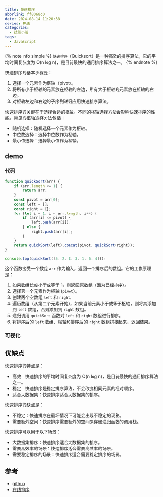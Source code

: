 ```yaml
---
title: 快速排序
abbrlink: ff8068c0
date: 2024-08-14 11:20:38
series: 算法
categories:
  - 技能小册
tags:
  - JavaScript 
---
```


{% note info simple %}
`快速排序`（Quicksort）是一种高效的排序算法，它的平均时间复杂度为 O(n log n)，是目前最快的通用排序算法之一。
{% endnote %}

快速排序的基本步骤是：

1. 选择一个元素作为枢轴（pivot）。
2. 将所有小于枢轴的元素放在枢轴的左边，所有大于枢轴的元素放在枢轴的右边。
3. 对枢轴左边和右边的子序列递归应用快速排序算法。

快速排序的关键在于选择合适的枢轴。不同的枢轴选择方法会影响快速排序的性能。常见的枢轴选择方法包括：

- 随机选择：随机选择一个元素作为枢轴。
- 中位数选择：选择中位数作为枢轴。
- 最小值选择：选择最小值作为枢轴。

## demo

### 代码

```js
function quickSort(arr) {
	if (arr.length <= 1) {
		return arr;
	}
	const pivot = arr[0];
	const left = [];
	const right = [];
	for (let i = 1; i < arr.length; i++) {
		if (arr[i] <= pivot) {
			left.push(arr[i]);
		} else {
			right.push(arr[i]);
		}
	}
	return quickSort(left).concat(pivot, quickSort(right));
}

console.log(quickSort([5, 2, 8, 3, 1, 6, 4]));
```

这个函数接受一个数组 `arr` 作为输入，返回一个排序后的数组。它的工作原理是：

1. 如果数组长度小于或等于 1，则返回原数组（因为已经排序）。
2. 选择第一个元素作为枢轴 (`pivot`）。
3. 创建两个空数组 `left` 和 `right。`
4. 遍历数组（从第二个元素开始），如果当前元素小于或等于枢轴，则将其添加到 `left` 数组，否则添加到 `right` 数组。
5. 递归调用 `quickSort` 函数对 `left` 和 `right` 数组进行排序。
6. 将排序后的 `left` 数组、枢轴和排序后的 `right` 数组拼接起来，返回结果。

### 可视化

<demo html="html/快速排序.html"/>

## 优缺点

快速排序的特点是：

- 高效：快速排序的平均时间复杂度为 O(n log n)，是目前最快的通用排序算法之一。
- 稳定：快速排序是稳定排序算法，不会改变相同元素的相对顺序。
- 适合大数据集：快速排序适合大数据集的排序。

快速排序的缺点是：

- 不稳定：快速排序在最坏情况下可能会出现不稳定的现象。
- 需要额外空间：快速排序需要额外的空间来存储递归函数的调用栈。

快速排序可以用于以下场景：

- 大数据集排序：快速排序适合大数据集的排序。
- 需要高效率的场景：快速排序适合需要高效率的场景。
- 需要稳定排序的场景：快速排序适合需要稳定排序的场景。

## 参考

- [github](https://github.com/herenpeng/herenpeng.github.io)
- [在线排序](https://herenpeng.github.io/static/sort.html)
